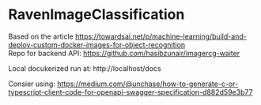 # RavenImageClassification

Based on the article https://towardsai.net/p/machine-learning/build-and-deploy-custom-docker-images-for-object-recognition  
Repo for backend API: https://github.com/hasibzunair/imagercg-waiter  

Local docukerized run at: http://localhost/docs


Consier using: https://medium.com/@unchase/how-to-generate-c-or-typescript-client-code-for-openapi-swagger-specification-d882d59e3b77  

